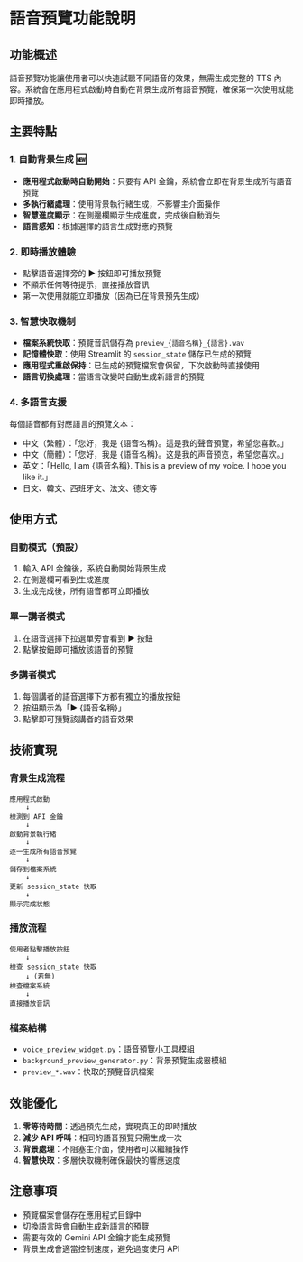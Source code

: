 # 語音預覽功能說明

## 功能概述

語音預覽功能讓使用者可以快速試聽不同語音的效果，無需生成完整的 TTS 內容。系統會在應用程式啟動時自動在背景生成所有語音預覽，確保第一次使用就能即時播放。

## 主要特點

### 1. 自動背景生成 🆕
- **應用程式啟動時自動開始**：只要有 API 金鑰，系統會立即在背景生成所有語音預覽
- **多執行緒處理**：使用背景執行緒生成，不影響主介面操作
- **智慧進度顯示**：在側邊欄顯示生成進度，完成後自動消失
- **語言感知**：根據選擇的語言生成對應的預覽

### 2. 即時播放體驗
- 點擊語音選擇旁的 ▶️ 按鈕即可播放預覽
- 不顯示任何等待提示，直接播放音訊
- 第一次使用就能立即播放（因為已在背景預先生成）

### 3. 智慧快取機制
- **檔案系統快取**：預覽音訊儲存為 `preview_{語音名稱}_{語言}.wav`
- **記憶體快取**：使用 Streamlit 的 `session_state` 儲存已生成的預覽
- **應用程式重啟保持**：已生成的預覽檔案會保留，下次啟動時直接使用
- **語言切換處理**：當語言改變時自動生成新語言的預覽

### 4. 多語言支援
每個語音都有對應語言的預覽文本：
- 中文（繁體）：「您好，我是 {語音名稱}。這是我的聲音預覽，希望您喜歡。」
- 中文（簡體）：「您好，我是 {語音名稱}。这是我的声音预览，希望您喜欢。」
- 英文：「Hello, I am {語音名稱}. This is a preview of my voice. I hope you like it.」
- 日文、韓文、西班牙文、法文、德文等

## 使用方式

### 自動模式（預設）
1. 輸入 API 金鑰後，系統自動開始背景生成
2. 在側邊欄可看到生成進度
3. 生成完成後，所有語音都可立即播放

### 單一講者模式
1. 在語音選擇下拉選單旁會看到 ▶️ 按鈕
2. 點擊按鈕即可播放該語音的預覽

### 多講者模式
1. 每個講者的語音選擇下方都有獨立的播放按鈕
2. 按鈕顯示為「▶️ {語音名稱}」
3. 點擊即可預覽該講者的語音效果

## 技術實現

### 背景生成流程
```
應用程式啟動
    ↓
檢測到 API 金鑰
    ↓
啟動背景執行緒
    ↓
逐一生成所有語音預覽
    ↓
儲存到檔案系統
    ↓
更新 session_state 快取
    ↓
顯示完成狀態
```

### 播放流程
```
使用者點擊播放按鈕
    ↓
檢查 session_state 快取
    ↓ (若無)
檢查檔案系統
    ↓
直接播放音訊
```

### 檔案結構
- `voice_preview_widget.py`：語音預覽小工具模組
- `background_preview_generator.py`：背景預覽生成器模組
- `preview_*.wav`：快取的預覽音訊檔案

## 效能優化

1. **零等待時間**：透過預先生成，實現真正的即時播放
2. **減少 API 呼叫**：相同的語音預覽只需生成一次
3. **背景處理**：不阻塞主介面，使用者可以繼續操作
4. **智慧快取**：多層快取機制確保最快的響應速度

## 注意事項

- 預覽檔案會儲存在應用程式目錄中
- 切換語言時會自動生成新語言的預覽
- 需要有效的 Gemini API 金鑰才能生成預覽
- 背景生成會適當控制速度，避免過度使用 API 